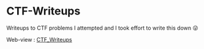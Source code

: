 # CTF-Writeups

Writeups to CTF problems I attempted and I took effort to write this down :stuck_out_tongue_winking_eye:

Web-view : [CTF_Writeups](https://swapnilgm.gitbooks.io/ctf-writeups/content/)
